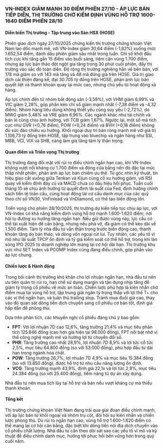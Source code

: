 ### VN-INDEX GIẢM MẠNH 30 ĐIỂM PHIÊN 27/10 - ÁP LỰC BÁN TIẾP DIỄN, THỊ TRƯỜNG CHỜ KIỂM ĐỊNH VÙNG HỖ TRỢ 1600-1640 ĐIỂM PHIÊN 28/10

#### Diễn biến Thị trường - Tập trung vào Sàn HSX (HOSE)
Phiên giao dịch ngày 27/10/2025 chứng kiến thị trường chứng khoán Việt Nam lao dốc mạnh mẽ, với VN-Index giảm 30,64 điểm (-1,82%) xuống mức 1.652,54 điểm, đánh dấu phiên giảm sâu nhất trong tuần. Chỉ số khởi đầu tích cực khi tăng gần 15 điểm vào buổi sáng, tiệm cận vùng 1.700 điểm, nhưng áp lực bán tháo đột ngột gia tăng trong 30 phút cuối phiên, đẩy thị trường vào sắc đỏ toàn diện. Độ rộng thị trường nghiêng hẳn về bên bán, với 178 mã giảm so với 143 mã tăng và 48 mã đứng giá trên HOSE. Giá trị giao dịch cải thiện đáng kể, đạt 30.705 tỷ đồng trên HOSE, phản ánh lực bán quyết liệt và thanh khoản quay lại mức cao, nhưng chủ yếu từ hoạt động xả hàng.

Áp lực chính đến từ nhóm bất động sản (-3,59%), với VHM giảm 6,99% và VIC giảm 2,28%, góp phần kéo chỉ số giảm mạnh nhất (-7,38 điểm và -4,32 điểm). Nhóm hàng tiêu dùng không thiết yếu cũng suy yếu (-2,72%), do MWG giảm 5,48% và VRE giảm 6,96%. Các ngành khác như tài chính và bán lẻ cũng chịu ảnh hưởng, với TCB giảm 1,67%. Ngược lại, một số mã tích cực như GVR (+0,76 điểm), POW (+0,24 điểm) và BVH (+0,18 điểm) không đủ sức đảo chiều xu hướng. Khối ngoại duy trì bán ròng mạnh mẽ với giá trị 1.106,73 tỷ đồng trên HOSE, tập trung vào bluechip và ngân hàng như SSI, MBB, VCI, VIX và SHB, càng làm gia tăng tâm lý thận trọng.

#### Quan điểm và Triển vọng Thị trường
Thị trường đang đối mặt với rủi ro điều chỉnh ngắn hạn cao, khi VN-Index không vượt nổi kháng cự 1.700 điểm và đóng cửa bằng nến đỏ đặc tại mức thấp nhất phiên, phản ánh áp lực bán chiếm ưu thế. Từ góc nhìn kỹ thuật, tín hiệu giao cắt xuống giữa Tenkan và Kijun củng cố xu hướng giảm, với RSI quay về kiểm định đáy cũ và MACD chưa có dấu hiệu hồi phục. Tuần cuối tháng 10 sẽ chịu ảnh hưởng từ quyết định lãi suất của Fed, định hướng chính sách tiền tệ toàn cầu, cùng hoạt động tái cơ cấu danh mục của các quỹ theo chỉ số VN30, VnFinlead và VnDiamond, có thể tạo biến động lớn.

Triển vọng cho phiên 28/10/2025, thị trường dự kiến tiếp tục chịu áp lực, với VN-Index có khả năng kiểm định vùng hỗ trợ mạnh 1.600-1.620 điểm, nơi hội tụ đường xu hướng tăng ngắn hạn. Nếu giữ được vùng này, lực cầu có thể tái xuất hiện để cân bằng, nhưng nếu phá vỡ, đà giảm có thể kéo dài về 1.500 điểm. Tâm lý nhà đầu tư vẫn thận trọng trước biến động cao, thanh khoản tăng do bán tháo, và dòng vốn ngoại rút lui. Tuy nhiên, các yếu tố vĩ mô như lãi suất TPCP ổn định và tỷ giá kiểm soát có thể hỗ trợ, trong khi làn sóng IPO 2025 từ doanh nghiệp lớn mang lại cơ hội dài hạn. Thị trường khu vực như SET Index và PCOMP Index cũng đang điều chỉnh, góp phần vào áp lực chung.

#### Chiến lược & Hành động
Trong bối cảnh thị trường khó khăn cho lợi nhuận ngắn hạn, nhà đầu tư nên ưu tiên quản trị rủi ro, hạn chế sử dụng margin và tận dụng nhịp tăng để giảm tỷ trọng cổ phiếu về mức an toàn. Chiến lược phù hợp là kiên nhẫn chờ điểm mua tại vùng hỗ trợ, tập trung giải ngân tỷ trọng thấp với lợi thế T+ cho các vị thế ngắn hạn, và tuân thủ trailing stop. Tránh mua đuổi giá cao, thay vào đó quan sát dòng tiền dịch chuyển sang cổ phiếu cơ bản tốt, định giá hấp dẫn để phòng thủ.

Dựa trên phân tích, các khuyến nghị cổ phiếu đáng chú ý bao gồm:
- **FPT**: Với lợi nhuận 7D cao 12,6%, tăng trưởng 21,4% và mục tiêu phân tích 125.846 đồng (cao hơn giá hiện tại 98.000 đồng), FPT nổi bật nhờ vị thế công nghệ mạnh mẽ và hưởng lợi từ chuyển đổi số.
- **PHR**: Tăng trưởng cao nhất 28,9%, lợi nhuận 7D 8,9% và lợi tức cổ tức 2,5%, mục tiêu 64.800 đồng (so với 53.000 đồng), phù hợp đầu tư dài hạn trong ngành hóa chất.
- **POW**: Tăng trưởng 26,7%, lợi nhuận 7D 4,9% và mục tiêu 15.384 đồng (so với 13.850 đồng), được hỗ trợ từ nhu cầu năng lượng ổn định.
- **VCG**: Tăng trưởng mạnh 43,9%, định giá 22,1x và lợi tức 2,9%, mục tiêu 24.384 đồng (so với 25.400 đồng), tiềm năng từ dự án xây dựng.

Nhà đầu tư nên mua tích lũy tại hỗ trợ và bán nếu vượt kháng cự mà thiếu thanh khoản.

#### Tổng kết
Thị trường chứng khoán Việt Nam đang trải qua giai đoạn điều chỉnh mạnh, với áp lực bán từ khối ngoại và nhóm trụ cột, đòi hỏi sự kiên nhẫn và chiến lược phòng thủ. Dù rủi ro ngắn hạn cao, vùng hỗ trợ 1.600-1.620 điểm có thể mang lại cơ hội cân bằng, đặc biệt khi dòng tiền nội địa dịch chuyển vào cổ phiếu chất lượng. Nhà đầu tư cần theo dõi sát sao các yếu tố vĩ mô và kỹ thuật để điều chỉnh danh mục, hướng tới phục hồi bền vững hơn trong quý cuối năm.
